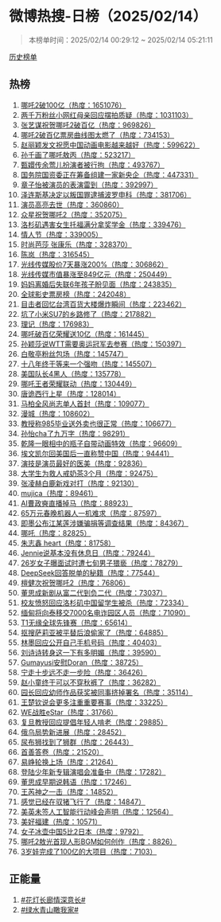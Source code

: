 <h1>
微博热搜-日榜（2025/02/14）
</h1>
<blockquote>
<p>
本榜单时间：2025/02/14 00:29:12 ~ 2025/02/14 05:21:11
</p>
</blockquote>
<p>
<a href="https://github.com/daifee/weibo-hot-search/tree/main/archives/daily">历史榜单</a>
</p>
<h2>
热榜
</h2>
<ol>

<li>
<a href="https://s.weibo.com/weibo?q=%23%E5%93%AA%E5%90%922%E7%A0%B4100%E4%BA%BF%23" target="weibo">
哪吒2破100亿（热度：1651076）
</a>
</li>

<li>
<a href="https://s.weibo.com/weibo?q=%23%E4%B8%A4%E5%8D%83%E4%B8%87%E7%B2%89%E4%B8%9D%E5%B0%8F%E7%BD%91%E7%BA%A2%E6%AF%8D%E4%BA%B2%E5%9B%9E%E5%BA%94%E6%91%86%E6%8B%8D%E8%B4%A8%E7%96%91%23" target="weibo">
两千万粉丝小网红母亲回应摆拍质疑（热度：1031103）
</a>
</li>

<li>
<a href="https://s.weibo.com/weibo?q=%23%E5%BC%A0%E8%89%BA%E8%B0%8B%E7%A5%9D%E8%B4%BA%E5%93%AA%E5%90%922%E7%A0%B4%E7%99%BE%E4%BA%BF%23" target="weibo">
张艺谋祝贺哪吒2破百亿（热度：969826）
</a>
</li>

<li>
<a href="https://s.weibo.com/weibo?q=%23%E5%93%AA%E5%90%922%E7%A0%B4%E7%99%BE%E4%BA%BF%E7%A5%A8%E6%88%BF%E6%9B%B2%E7%BA%BF%E5%9B%BE%E5%A4%AA%E7%87%83%E4%BA%86%23" target="weibo">
哪吒2破百亿票房曲线图太燃了（热度：734153）
</a>
</li>

<li>
<a href="https://s.weibo.com/weibo?q=%23%E8%B5%B5%E4%B8%BD%E9%A2%96%E5%8F%91%E6%96%87%E7%A5%9D%E6%84%BF%E4%B8%AD%E5%9B%BD%E5%8A%A8%E7%94%BB%E7%94%B5%E5%BD%B1%E8%B6%8A%E6%9D%A5%E8%B6%8A%E5%A5%BD%23" target="weibo">
赵丽颖发文祝愿中国动画电影越来越好（热度：599622）
</a>
</li>

<li>
<a href="https://s.weibo.com/weibo?q=%23%E5%AD%99%E5%8D%83%E7%94%BB%E4%BA%86%E5%93%AA%E5%90%92%E6%95%96%E4%B8%99%23" target="weibo">
孙千画了哪吒敖丙（热度：523217）
</a>
</li>

<li>
<a href="https://s.weibo.com/weibo?q=%23%E7%94%84%E5%AC%9B%E4%BC%A0%E4%BD%99%E8%8E%BA%E5%84%BF%E6%89%AE%E6%BC%94%E8%80%85%E8%A2%AB%E8%A1%8C%E6%8B%98%23" target="weibo">
甄嬛传余莺儿扮演者被行拘（热度：493767）
</a>
</li>

<li>
<a href="https://s.weibo.com/weibo?q=%23%E5%9B%BD%E5%8A%A1%E9%99%A2%E5%9B%BD%E8%B5%84%E5%A7%94%E6%AD%A3%E5%9C%A8%E7%AD%B9%E5%A4%87%E7%BB%84%E5%BB%BA%E4%B8%80%E5%AE%B6%E6%96%B0%E5%A4%AE%E4%BC%81%23" target="weibo">
国务院国资委正在筹备组建一家新央企（热度：447331）
</a>
</li>

<li>
<a href="https://s.weibo.com/weibo?q=%23%E7%AB%A0%E5%AD%90%E6%80%A1%E8%A2%AB%E6%BC%94%E5%91%98%E7%9A%84%E8%A1%A8%E6%BC%94%E9%9B%B7%E5%88%B0%23" target="weibo">
章子怡被演员的表演雷到（热度：392997）
</a>
</li>

<li>
<a href="https://s.weibo.com/weibo?q=%23%E6%B3%BD%E8%BF%9E%E6%96%AF%E5%9F%BA%E5%86%B3%E5%AE%9A%E4%BB%A5%E5%8F%9B%E5%9B%BD%E7%BD%AA%E9%80%AE%E6%8D%95%E6%B3%A2%E7%BD%97%E7%94%B3%E7%A7%91%23" target="weibo">
泽连斯基决定以叛国罪逮捕波罗申科（热度：381706）
</a>
</li>

<li>
<a href="https://s.weibo.com/weibo?q=%23%E6%BC%94%E5%91%98%E9%AB%98%E4%BA%AE%E5%8E%BB%E4%B8%96%23" target="weibo">
演员高亮去世（热度：360860）
</a>
</li>

<li>
<a href="https://s.weibo.com/weibo?q=%23%E4%BC%97%E6%98%9F%E7%A5%9D%E8%B4%BA%E5%93%AA%E5%90%922%23" target="weibo">
众星祝贺哪吒2（热度：352075）
</a>
</li>

<li>
<a href="https://s.weibo.com/weibo?q=%23%E6%B4%9B%E6%9D%89%E7%9F%B6%E9%81%87%E5%AE%B3%E5%A5%B3%E7%94%9F%E6%89%98%E7%A6%8F%E6%BB%A1%E5%88%86%E6%8B%BF%E5%A5%96%E5%AD%A6%E9%87%91%23" target="weibo">
洛杉矶遇害女生托福满分拿奖学金（热度：339476）
</a>
</li>

<li>
<a href="https://s.weibo.com/weibo?q=%23%E6%83%85%E4%BA%BA%E8%8A%82%23" target="weibo">
情人节（热度：339005）
</a>
</li>

<li>
<a href="https://s.weibo.com/weibo?q=%23%E6%97%B6%E5%B0%9A%E8%8A%AD%E8%8E%8E%20%E5%BC%A0%E5%BA%B7%E4%B9%90%23" target="weibo">
时尚芭莎 张康乐（热度：328370）
</a>
</li>

<li>
<a href="https://s.weibo.com/weibo?q=%23%E9%99%88%E5%B2%9A%23" target="weibo">
陈岚（热度：316545）
</a>
</li>

<li>
<a href="https://s.weibo.com/weibo?q=%23%E5%85%89%E7%BA%BF%E4%BC%A0%E5%AA%92%E8%82%A1%E4%BB%B77%E5%A4%A9%E6%9A%B4%E6%B6%A8200%25%23" target="weibo">
光线传媒股价7天暴涨200%（热度：306862）
</a>
</li>

<li>
<a href="https://s.weibo.com/weibo?q=%23%E5%85%89%E7%BA%BF%E4%BC%A0%E5%AA%92%E5%B8%82%E5%80%BC%E6%9A%B4%E6%B6%A8%E8%87%B3849%E4%BA%BF%E5%85%83%23" target="weibo">
光线传媒市值暴涨至849亿元（热度：250449）
</a>
</li>

<li>
<a href="https://s.weibo.com/weibo?q=%23%E5%A6%88%E5%A6%88%E7%A6%BB%E5%A9%9A%E5%90%8E%E5%A4%B1%E8%81%946%E5%B9%B4%E5%AD%A9%E5%AD%90%E7%9B%BC%E8%A7%81%E9%9D%A2%23" target="weibo">
妈妈离婚后失联6年孩子盼见面（热度：243835）
</a>
</li>

<li>
<a href="https://s.weibo.com/weibo?q=%23%E5%85%A8%E7%90%83%E5%BD%B1%E5%8F%B2%E7%A5%A8%E6%88%BF%E6%A6%9C%23" target="weibo">
全球影史票房榜（热度：242048）
</a>
</li>

<li>
<a href="https://s.weibo.com/weibo?q=%23%E7%9B%AE%E5%87%BB%E8%80%85%E5%9B%9E%E5%BF%86%E5%8F%B0%E6%B9%BE%E7%99%BE%E8%B4%A7%E5%A4%A7%E6%A5%BC%E7%88%86%E7%82%B8%E7%9E%AC%E9%97%B4%23" target="weibo">
目击者回忆台湾百货大楼爆炸瞬间（热度：223462）
</a>
</li>

<li>
<a href="https://s.weibo.com/weibo?q=%23%E5%9D%91%E4%BA%86%E5%B0%8F%E7%B1%B3SU7%E7%9A%84%E4%B9%A1%E8%B7%AF%E4%BF%AE%E4%BA%86%23" target="weibo">
坑了小米SU7的乡路修了（热度：217882）
</a>
</li>

<li>
<a href="https://s.weibo.com/weibo?q=%23%E7%90%86%E8%AE%B0%23" target="weibo">
理记（热度：176983）
</a>
</li>

<li>
<a href="https://s.weibo.com/weibo?q=%23%E5%93%AA%E5%90%92%E7%A0%B4%E7%99%BE%E4%BA%BF%E8%8D%A3%E8%80%80%E9%80%8110%E4%BA%BF%23" target="weibo">
哪吒破百亿荣耀送10亿（热度：161445）
</a>
</li>

<li>
<a href="https://s.weibo.com/weibo?q=%23%E5%AD%99%E9%A2%96%E8%8E%8E%E8%AF%B4WTT%E9%9C%80%E8%A6%81%E5%A5%A5%E8%BF%90%E5%86%A0%E5%86%9B%E5%8E%BB%E5%8F%82%E8%B5%9B%23" target="weibo">
孙颖莎说WTT需要奥运冠军去参赛（热度：150397）
</a>
</li>

<li>
<a href="https://s.weibo.com/weibo?q=%23%E7%99%BD%E6%95%AC%E4%BA%AD%E7%B2%89%E4%B8%9D%E5%8C%85%E5%9C%BA%23" target="weibo">
白敬亭粉丝包场（热度：145747）
</a>
</li>

<li>
<a href="https://s.weibo.com/weibo?q=%23%E5%8D%81%E5%85%AB%E5%B9%B4%E7%BB%88%E4%BA%8E%E7%AD%89%E6%9D%A5%E4%B8%80%E4%B8%AA%E5%BC%BA%E5%90%BB%23" target="weibo">
十八年终于等来一个强吻（热度：145507）
</a>
</li>

<li>
<a href="https://s.weibo.com/weibo?q=%23%E7%BE%8E%E5%9B%BD%E9%98%9F%E9%95%BF4%E9%BB%91%E4%BA%BA%23" target="weibo">
美国队长4黑人（热度：135778）
</a>
</li>

<li>
<a href="https://s.weibo.com/weibo?q=%23%E5%93%AA%E5%90%92%E7%8E%8B%E8%80%85%E8%8D%A3%E8%80%80%E8%81%94%E5%8A%A8%23" target="weibo">
哪吒王者荣耀联动（热度：130449）
</a>
</li>

<li>
<a href="https://s.weibo.com/weibo?q=%23%E5%94%90%E8%AF%A1%E8%A5%BF%E8%A1%8C%E4%B8%8A%E6%98%9F%23" target="weibo">
唐诡西行上星（热度：128014）
</a>
</li>

<li>
<a href="https://s.weibo.com/weibo?q=%23%E9%A9%AC%E6%9F%8F%E5%85%A8%E9%A3%8E%E5%B0%9A%E5%BF%97%E5%8D%95%E4%BA%BA%E9%A6%96%E5%B0%81%23" target="weibo">
马柏全风尚志单人首封（热度：109077）
</a>
</li>

<li>
<a href="https://s.weibo.com/weibo?q=%23%E6%BC%AB%E5%9F%8E%23" target="weibo">
漫城（热度：108602）
</a>
</li>

<li>
<a href="https://s.weibo.com/weibo?q=%23%E6%95%99%E6%8E%88%E7%A7%B0985%E6%AF%95%E4%B8%9A%E9%80%81%E5%A4%96%E5%8D%96%E4%B9%9F%E5%BE%88%E6%AD%A3%E5%B8%B8%23" target="weibo">
教授称985毕业送外卖也很正常（热度：106677）
</a>
</li>

<li>
<a href="https://s.weibo.com/weibo?q=%23%E5%AD%99%E6%80%A1cha%E4%BA%86%E4%B9%9D%E4%B8%87%E5%AD%97%23" target="weibo">
孙怡cha了九万字（热度：98291）
</a>
</li>

<li>
<a href="https://s.weibo.com/weibo?q=%23%E4%B9%BE%E9%9A%86%E4%B8%80%E7%9C%BC%E7%9B%B8%E4%B8%AD%E7%9A%84%E7%93%B6%E5%AD%90%E8%87%AA%E5%B8%A6%E5%8A%A8%E7%94%BB%E7%89%B9%E6%95%88%23" target="weibo">
乾隆一眼相中的瓶子自带动画特效（热度：96609）
</a>
</li>

<li>
<a href="https://s.weibo.com/weibo?q=%23%E5%9F%83%E6%96%87%E5%87%AF%E5%B0%94%E5%9B%9E%E7%BE%8E%E5%9B%BD%E5%90%8E%E4%B8%80%E7%9B%B4%E7%A7%B0%E8%B5%9E%E4%B8%AD%E5%9B%BD%23" target="weibo">
埃文凯尔回美国后一直称赞中国（热度：94441）
</a>
</li>

<li>
<a href="https://s.weibo.com/weibo?q=%23%E6%BC%94%E6%8A%80%E6%98%AF%E6%BC%94%E5%91%98%E6%9C%80%E5%A5%BD%E7%9A%84%E5%8C%BB%E7%BE%8E%23" target="weibo">
演技是演员最好的医美（热度：92836）
</a>
</li>

<li>
<a href="https://s.weibo.com/weibo?q=%23%E5%A4%A7%E5%AD%A6%E7%94%9F%E4%B8%BA%E6%95%91%E4%BA%BA%E6%88%92%E5%A5%B6%E8%8C%B63%E4%B8%AA%E6%9C%88%23" target="weibo">
大学生为救人戒奶茶3个月（热度：92475）
</a>
</li>

<li>
<a href="https://s.weibo.com/weibo?q=%23%E5%BC%A0%E5%87%8C%E8%B5%AB%E7%99%BD%E9%B9%BF%E6%96%B0%E6%88%8F%E5%AF%B9%E6%89%93%23" target="weibo">
张凌赫白鹿新戏对打（热度：92130）
</a>
</li>

<li>
<a href="https://s.weibo.com/weibo?q=%23mujica%23" target="weibo">
mujica（热度：89461）
</a>
</li>

<li>
<a href="https://s.weibo.com/weibo?q=%23AI%E6%9B%B9%E6%94%BF%E5%A5%AD%E7%9B%B4%E6%92%AD%E6%8E%89%E9%A9%AC%23" target="weibo">
AI曹政奭直播掉马（热度：88923）
</a>
</li>

<li>
<a href="https://s.weibo.com/weibo?q=%2365%E4%B8%87%E5%85%83%E6%98%A5%E6%99%9A%E6%9C%BA%E5%99%A8%E4%BA%BA%E4%B8%80%E6%9C%BA%E9%9A%BE%E6%B1%82%23" target="weibo">
65万元春晚机器人一机难求（热度：87597）
</a>
</li>

<li>
<a href="https://s.weibo.com/weibo?q=%23%E5%8D%B3%E5%A2%A8%E5%85%AC%E5%B8%83%E6%B1%9F%E6%9F%90%E8%8E%B2%E6%B6%89%E5%AB%8C%E9%AA%97%E6%8D%90%E7%AD%89%E8%B0%83%E6%9F%A5%E7%BB%93%E6%9E%9C%23" target="weibo">
即墨公布江某莲涉嫌骗捐等调查结果（热度：84367）
</a>
</li>

<li>
<a href="https://s.weibo.com/weibo?q=%23%E5%93%AA%E5%90%92%23" target="weibo">
哪吒（热度：82825）
</a>
</li>

<li>
<a href="https://s.weibo.com/weibo?q=%23%E6%9C%B1%E5%BF%97%E9%91%AB%20heart%23" target="weibo">
朱志鑫 heart（热度：81758）
</a>
</li>

<li>
<a href="https://s.weibo.com/weibo?q=%23Jennie%E8%AF%B4%E5%9F%BA%E6%9C%AC%E6%B2%A1%E6%9C%89%E4%BC%91%E6%81%AF%E6%97%A5%23" target="weibo">
Jennie说基本没有休息日（热度：79244）
</a>
</li>

<li>
<a href="https://s.weibo.com/weibo?q=%2326%E5%B2%81%E5%A5%B3%E5%AD%90%E6%9B%9D%E9%9D%A2%E8%AF%95%E6%97%B6%E9%81%AD%E4%B8%83%E6%97%AC%E7%94%B7%E5%AD%90%E7%8C%A5%E4%BA%B5%23" target="weibo">
26岁女子曝面试时遭七旬男子猥亵（热度：78279）
</a>
</li>

<li>
<a href="https://s.weibo.com/weibo?q=%23DeepSeek%E5%9B%9E%E7%AD%94%E8%84%B1%E5%8D%95%E7%9A%84%E7%A7%98%E7%B1%8D%23" target="weibo">
DeepSeek回答脱单的秘籍（热度：77544）
</a>
</li>

<li>
<a href="https://s.weibo.com/weibo?q=%23%E6%AA%80%E5%81%A5%E6%AC%A1%E7%A5%9D%E8%B4%BA%E5%93%AA%E5%90%922%23" target="weibo">
檀健次祝贺哪吒2（热度：76806）
</a>
</li>

<li>
<a href="https://s.weibo.com/weibo?q=%23%E8%91%A3%E6%80%9D%E6%88%90%E6%96%B0%E5%89%A7%E4%BB%8E%E5%AF%8C%E4%BA%8C%E4%BB%A3%E5%88%B0%E8%B4%9F%E4%BA%8C%E4%BB%A3%23" target="weibo">
董思成新剧从富二代到负二代（热度：73037）
</a>
</li>

<li>
<a href="https://s.weibo.com/weibo?q=%23%E6%A0%A1%E5%8F%8B%E6%84%A4%E6%80%92%E5%9B%9E%E5%BA%94%E6%B4%9B%E6%9D%89%E7%9F%B6%E4%B8%AD%E5%9B%BD%E7%95%99%E5%AD%A6%E7%94%9F%E8%A2%AB%E6%9D%80%23" target="weibo">
校友愤怒回应洛杉矶中国留学生被杀（热度：72334）
</a>
</li>

<li>
<a href="https://s.weibo.com/weibo?q=%23%E7%BC%85%E7%94%B8%E5%B0%86%E5%90%91%E6%B3%B0%E7%A7%BB%E4%BA%A47000%E5%90%8D%E7%94%B5%E8%AF%88%E5%9B%AD%E5%8C%BA%E4%BA%BA%E5%91%98%23" target="weibo">
缅甸将向泰移交7000名电诈园区人员（热度：71090）
</a>
</li>

<li>
<a href="https://s.weibo.com/weibo?q=%23T1%E6%97%A0%E7%BC%98%E5%85%A8%E7%90%83%E5%85%88%E9%94%8B%E8%B5%9B%23" target="weibo">
T1无缘全球先锋赛（热度：65614）
</a>
</li>

<li>
<a href="https://s.weibo.com/weibo?q=%23%E6%8A%A0%E6%90%9C%E8%90%A8%E8%8E%89%E4%BA%9A%E8%A2%AB%E5%B9%B3%E6%9B%BF%E5%90%8E%E6%B5%AA%E5%81%B7%E5%AE%B6%E4%BA%86%23" target="weibo">
抠搜萨莉亚被平替后浪偷家了（热度：64885）
</a>
</li>

<li>
<a href="https://s.weibo.com/weibo?q=%23%E6%9E%97%E5%A2%A8%E5%9B%9E%E5%BA%94%E5%85%AC%E5%BC%80%E8%87%AA%E5%B7%B1%E6%89%8B%E6%9C%BA%E5%8F%B7%E7%A0%81%23" target="weibo">
林墨回应公开自己手机号码（热度：40403）
</a>
</li>

<li>
<a href="https://s.weibo.com/weibo?q=%23%E5%88%98%E8%AF%97%E8%AF%97%E8%BD%AC%E8%BA%AB%E8%BF%99%E4%B8%80%E4%B8%8B%E6%9C%89%E5%A4%9A%E6%98%8E%E5%AA%9A%23" target="weibo">
刘诗诗转身这一下有多明媚（热度：39590）
</a>
</li>

<li>
<a href="https://s.weibo.com/weibo?q=%23Gumayusi%E5%AE%89%E6%85%B0Doran%23" target="weibo">
Gumayusi安慰Doran（热度：38725）
</a>
</li>

<li>
<a href="https://s.weibo.com/weibo?q=%23%E5%AE%81%E8%B5%B0%E5%8D%81%E6%AD%A5%E8%BF%9C%E4%B8%8D%E8%B5%B0%E4%B8%80%E6%AD%A5%E9%99%A9%23" target="weibo">
宁走十步远不走一步险（热度：36426）
</a>
</li>

<li>
<a href="https://s.weibo.com/weibo?q=%23%E8%B5%B5%E5%B0%8F%E7%AB%A5%E7%BB%88%E4%BA%8E%E5%8F%AF%E4%BB%A5%E4%B8%8D%E7%A9%BF%E7%A7%8B%E8%A3%A4%E4%BA%86%23" target="weibo">
赵小童终于可以不穿秋裤了（热度：36282）
</a>
</li>

<li>
<a href="https://s.weibo.com/weibo?q=%23%E5%9B%AD%E9%95%BF%E5%9B%9E%E5%BA%94%E5%B9%BC%E5%B8%88%E4%BD%9C%E5%93%81%E8%8E%B7%E5%A5%96%E8%A2%AB%E5%90%8C%E4%BA%8B%E6%8C%A4%E6%8E%89%E7%BD%B2%E5%90%8D%23" target="weibo">
园长回应幼师作品获奖被同事挤掉署名（热度：35114）
</a>
</li>

<li>
<a href="https://s.weibo.com/weibo?q=%23%E7%8E%8B%E6%A5%9A%E9%92%A6%E8%AF%B4%E4%BC%9A%E6%9B%B4%E5%A4%9A%E6%B3%A8%E9%87%8D%E9%87%8D%E8%A6%81%E8%B5%9B%E4%BA%8B%23" target="weibo">
王楚钦说会更多注重重要赛事（热度：33225）
</a>
</li>

<li>
<a href="https://s.weibo.com/weibo?q=%23WE%E6%88%98%E8%83%9CeStar%23" target="weibo">
WE战胜eStar（热度：31766）
</a>
</li>

<li>
<a href="https://s.weibo.com/weibo?q=%23%E5%A4%8D%E6%97%A6%E6%95%99%E6%8E%88%E5%9B%9E%E5%BA%94%E6%8F%90%E5%80%A1%E5%B9%B4%E8%BD%BB%E4%BA%BA%E5%95%83%E8%80%81%23" target="weibo">
复旦教授回应提倡年轻人啃老（热度：29885）
</a>
</li>

<li>
<a href="https://s.weibo.com/weibo?q=%23%E4%BF%84%E4%B9%8C%E5%B1%80%E5%8A%BF%E6%96%B0%E8%BF%9B%E5%B1%95%23" target="weibo">
俄乌局势新进展（热度：28452）
</a>
</li>

<li>
<a href="https://s.weibo.com/weibo?q=%23%E5%B0%BF%E5%B8%83%E7%8B%AE%E6%89%BE%E5%88%B0%E4%BA%86%E7%8B%AE%E7%BE%A4%23" target="weibo">
尿布狮找到了狮群（热度：26443）
</a>
</li>

<li>
<a href="https://s.weibo.com/weibo?q=%23%E9%A6%96%E5%96%84%E7%AD%94%E5%8D%B7%23" target="weibo">
首善答卷（热度：21520）
</a>
</li>

<li>
<a href="https://s.weibo.com/weibo?q=%23%E6%98%93%E5%B3%A5%E8%BD%AE%E6%8D%A2%E4%B8%8A%E5%9C%BA%23" target="weibo">
易峥轮换上场（热度：21264）
</a>
</li>

<li>
<a href="https://s.weibo.com/weibo?q=%23%E7%99%BB%E9%99%86%E5%B0%91%E5%B9%B4%E6%96%B0%E4%B8%93%E8%BE%91%E6%BC%94%E5%94%B1%E4%BC%9A%E5%87%86%E5%A4%87%E4%B8%AD%23" target="weibo">
登陆少年新专辑演唱会准备中（热度：17282）
</a>
</li>

<li>
<a href="https://s.weibo.com/weibo?q=%23%E8%91%A3%E6%80%9D%E6%88%90%E6%97%A9%E6%9C%9F%E8%AF%B4%E9%9F%A9%E8%AF%AD%23" target="weibo">
董思成早期说韩语（热度：17246）
</a>
</li>

<li>
<a href="https://s.weibo.com/weibo?q=%23%E7%8E%8B%E8%8A%AE%E7%A5%9E%E4%B9%8B%E4%B8%80%E5%87%BB%23" target="weibo">
王芮神之一击（热度：14852）
</a>
</li>

<li>
<a href="https://s.weibo.com/weibo?q=%23%E6%84%9F%E8%A7%89%E5%B7%B2%E7%BB%8F%E5%9C%A8%E9%A9%AD%E7%8C%AA%E9%A3%9E%E8%A1%8C%E4%BA%86%23" target="weibo">
感觉已经在驭猪飞行了（热度：14847）
</a>
</li>

<li>
<a href="https://s.weibo.com/weibo?q=%23%E7%BE%8E%E8%8B%B1%E6%9C%AA%E7%AD%BE%E4%BA%BA%E5%B7%A5%E6%99%BA%E8%83%BD%E8%A1%8C%E5%8A%A8%E5%B3%B0%E4%BC%9A%E5%A3%B0%E6%98%8E%23" target="weibo">
美英未签人工智能行动峰会声明（热度：12564）
</a>
</li>

<li>
<a href="https://s.weibo.com/weibo?q=%23%E7%BE%8E%E5%A5%BD%E7%A6%8F%E5%BB%BA%23" target="weibo">
美好福建（热度：10571）
</a>
</li>

<li>
<a href="https://s.weibo.com/weibo?q=%23%E5%A5%B3%E5%AD%90%E5%86%B0%E5%A3%B6%E4%B8%AD%E5%9B%BD5%E6%AF%942%E6%97%A5%E6%9C%AC%23" target="weibo">
女子冰壶中国5比2日本（热度：9792）
</a>
</li>

<li>
<a href="https://s.weibo.com/weibo?q=%23%E5%93%AA%E5%90%922%E6%95%96%E5%85%89%E9%A6%96%E7%8E%B0%E4%BA%BA%E5%BD%A2BGM%E5%A6%82%E4%BD%95%E5%88%9B%E4%BD%9C%23" target="weibo">
哪吒2敖光首现人形BGM如何创作（热度：8826）
</a>
</li>

<li>
<a href="https://s.weibo.com/weibo?q=%233%E5%B2%81%E5%A8%83%E5%AE%8C%E6%88%90%E4%BA%86100%E4%BA%BF%E7%9A%84%E5%A4%A7%E9%A1%B9%E7%9B%AE%23" target="weibo">
3岁娃完成了100亿的大项目（热度：7103）
</a>
</li>

</ol>
<h2>
正能量
</h2>
<ol>

<li>
<a href="https://s.weibo.com/weibo?q=%23%23%E8%8A%B1%E7%81%AF%E9%95%BF%E5%BB%8A%E6%83%85%E6%B7%B1%E6%84%8F%E9%95%BF%23%23" target="weibo">
#花灯长廊情深意长#
</a>
</li>

<li>
<a href="https://s.weibo.com/weibo?q=%23%23%E7%BB%BF%E6%B0%B4%E9%9D%92%E5%B1%B1%E7%9E%B0%E6%88%91%E5%AE%B6%23%23" target="weibo">
#绿水青山瞰我家#
</a>
</li>

</ol>
